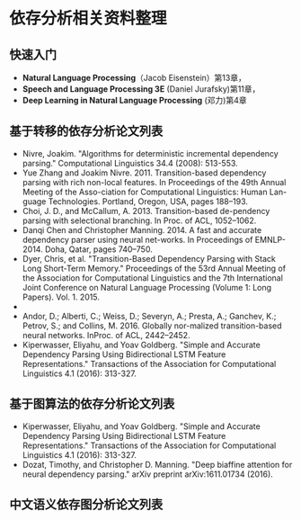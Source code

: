 # 依存分析相关资料整理
## 快速入门
- **Natural Language Processing**（Jacob Eisenstein）第13章，
- **Speech and Language Processing 3E** (Daniel Jurafsky)第11章，
- **Deep Learning in Natural Language Processing** (邓力)第4章
## 基于转移的依存分析论文列表
- Nivre, Joakim. "Algorithms for deterministic incremental dependency parsing." Computational Linguistics 34.4 (2008): 513-553.
- Yue Zhang and Joakim Nivre. 2011. Transition-based dependency parsing with rich non-local features. In Proceedings of the 49th Annual Meeting of the Asso-ciation for Computational Linguistics: Human Lan-guage Technologies. Portland, Oregon, USA, pages 188–193.
- Choi, J. D., and McCallum, A. 2013. Transition-based de-pendency parsing with selectional branching. In Proc. of ACL, 1052–1062. 
- Danqi Chen and Christopher Manning. 2014. A fast and accurate dependency parser using neural net-works. In Proceedings of EMNLP-2014. Doha, Qatar, pages 740–750. 
- Dyer, Chris, et al. "Transition-Based Dependency Parsing with Stack Long Short-Term Memory." Proceedings of the 53rd Annual Meeting of the Association for Computational Linguistics and the 7th International Joint Conference on Natural Language Processing (Volume 1: Long Papers). Vol. 1. 2015.
- 
- Andor, D.; Alberti, C.; Weiss, D.; Severyn, A.; Presta, A.; Ganchev, K.; Petrov, S.; and Collins, M. 2016. Globally nor-malized transition-based neural networks. InProc. of ACL, 2442–2452. 
- Kiperwasser, Eliyahu, and Yoav Goldberg. "Simple and Accurate Dependency Parsing Using Bidirectional LSTM Feature Representations." Transactions of the Association for Computational Linguistics 4.1 (2016): 313-327.
## 基于图算法的依存分析论文列表
- Kiperwasser, Eliyahu, and Yoav Goldberg. "Simple and Accurate Dependency Parsing Using Bidirectional LSTM Feature Representations." Transactions of the Association for Computational Linguistics 4.1 (2016): 313-327.
- Dozat, Timothy, and Christopher D. Manning. "Deep biaffine attention for neural dependency parsing." arXiv preprint arXiv:1611.01734 (2016).
## 中文语义依存图分析论文列表